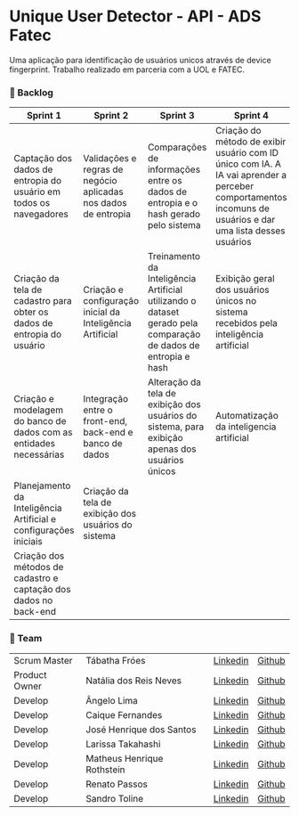 # Unique User Detector - API - ADS Fatec

Uma aplicação para identificação de usuários unicos através de device fingerprint. Trabalho realizado em parceria com a UOL e FATEC.

### :bookmark_tabs: Backlog <a name="backlog"></a>


|  Sprint 1  |  Sprint 2 | Sprint 3  |  Sprint 4 |
|---|---|---|---|
|Captação dos dados de entropia do usuário em todos os navegadores|Validações e regras de negócio aplicadas nos dados de entropia|Comparações de informações entre os dados de entropia e o hash gerado pelo sistema| Criação do método de exibir usuário com ID único com IA. A IA vai aprender a perceber comportamentos incomuns de usuários e dar uma lista desses usuários|
|Criação da tela de cadastro para obter os dados de entropia do usuário|Criação e configuração inicial da Inteligência Artificial|Treinamento da Inteligência Artificial utilizando o dataset gerado pela comparação de dados de entropia e hash|Exibição geral dos usuários únicos no sistema recebidos pela inteligência artificial|
|Criação e modelagem do banco de dados com as entidades necessárias|Integração entre o front-end, back-end e banco de dados|Alteração da tela de exibição dos usuários do sistema, para exibição apenas dos usuários únicos |Automatização da inteligencia artificial|
|Planejamento da Inteligência Artificial e configurações iniciais|Criação da tela de exibição dos usuários do sistema| | | |
|Criação dos métodos de cadastro e captação dos dados no back-end| | | |

### 	:two_women_holding_hands: Team <a name="team"></a>
<table>
    <thead>
    </thead>
    <tbody>
      <tr>
        <td>Scrum Master</td>
        <td>Tábatha Fróes</td>
        <td><a href = "https://www.linkedin.com/in/tabathafroes/">Linkedin</a></td>
        <td><a href = "https://github.com/tabathafroes">Github</a></td>       
      </tr>
      <tr>
       <td>Product Owner</td>
        <td>Natália dos Reis Neves</td>
        <td> <a href= "https://www.linkedin.com/in/natalia-reis-neves">Linkedin</a></td>
        <td> <a href= "https://github.com/natalianeves18">Github</a></td>           
      </tr>
      <tr>
        <td>Develop</td>
        <td>Ângelo Lima</td>
        <td><a href = "https://www.linkedin.com/in/%C3%A2ngelo-lima-0003201b0/">Linkedin</a></td>
        <td><a href = "https://github.com/angelovlima">Github</a></td>           
      </tr>
      <tr>
        <td>Develop</td>
        <td>Caique Fernandes</td>
        <td> <a href= "https://www.linkedin.com/">Linkedin</a></td>
        <td> <a href= "https://github.com/Caiiqef">Github</a></td>
      </tr>
      <tr>
        <td>Develop</td>
        <td>José Henrique dos Santos</td>
        <td> <a href= "https://www.linkedin.com/in/jos%C3%A9-henrique-b01291207/">Linkedin</a></td>
        <td> <a href= "https://github.com/josehcz">Github</a></td>
      </tr>
      <tr>
        <td>Develop</td>
        <td>Larissa Takahashi</td> 
        <td><a href = "https://www.linkedin.com/in/larissa-miho-takahashi/">Linkedin</a></td> 
        <td><a href = "https://github.com/LarissaMiho"> Github</a> </td>
      </tr>
      <tr>
        <td>Develop</td>
        <td>Matheus Henrique Rothstein</td>
        <td> <a href= "https://www.linkedin.com/in/natalia-reis-neves">Linkedin</a></td>
        <td> <a href= "https://github.com/MatheusRothstein">Github</a></td>
      </tr>
      <tr>
        <td>Develop</td>
        <td>Renato Passos</td> 
        <td><a href = "https://www.linkedin.com/in/renato-passos-049598185/">Linkedin</a></td>
        <td><a href = "https://github.com/Renato-Passos">Github</a></td>
      </tr>
      <tr>
        <td>Develop</td>
        <td>Sandro Toline</td>
        <td><a href= "https://www.linkedin.com/">Linkedin</a></td>
        <td><a href = "https://github.com/sandrotoline">Github</a></td>
      </tr>
   </tbody>
</table>
